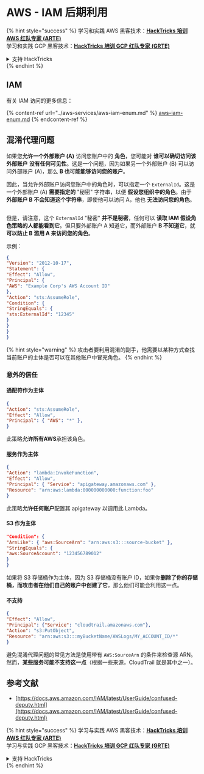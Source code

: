 # AWS - IAM 后期利用

{% hint style="success" %}
学习和实践 AWS 黑客技术：<img src="../../../.gitbook/assets/image (1) (1) (1).png" alt="" data-size="line">[**HackTricks 培训 AWS 红队专家 (ARTE)**](https://training.hacktricks.xyz/courses/arte)<img src="../../../.gitbook/assets/image (1) (1) (1).png" alt="" data-size="line">\
学习和实践 GCP 黑客技术：<img src="../../../.gitbook/assets/image (2).png" alt="" data-size="line">[**HackTricks 培训 GCP 红队专家 (GRTE)**<img src="../../../.gitbook/assets/image (2).png" alt="" data-size="line">](https://training.hacktricks.xyz/courses/grte)

<details>

<summary>支持 HackTricks</summary>

* 查看 [**订阅计划**](https://github.com/sponsors/carlospolop)!
* **加入** 💬 [**Discord 群组**](https://discord.gg/hRep4RUj7f) 或 [**telegram 群组**](https://t.me/peass) 或 **在** **Twitter** 🐦 [**@hacktricks\_live**](https://twitter.com/hacktricks_live)**上关注我们。**
* **通过向** [**HackTricks**](https://github.com/carlospolop/hacktricks) 和 [**HackTricks Cloud**](https://github.com/carlospolop/hacktricks-cloud) github 仓库提交 PR 分享黑客技巧。

</details>
{% endhint %}

## IAM

有关 IAM 访问的更多信息：

{% content-ref url="../aws-services/aws-iam-enum.md" %}
[aws-iam-enum.md](../aws-services/aws-iam-enum.md)
{% endcontent-ref %}

## 混淆代理问题

如果您**允许一个外部账户 (A)** 访问您账户中的 **角色**，您可能对 **谁可以确切访问该外部账户** **没有任何可见性**。这是一个问题，因为如果另一个外部账户 (B) 可以访问外部账户 (A)，那么 **B 也可能能够访问您的账户**。

因此，当允许外部账户访问您账户中的角色时，可以指定一个 `ExternalId`。这是一个外部账户 (A) **需要指定的** "秘密" 字符串，以便 **假设您组织中的角色**。由于 **外部账户 B 不会知道这个字符串**，即使他可以访问 A，他也 **无法访问您的角色**。

<figure><img src="../../../.gitbook/assets/image (95).png" alt=""><figcaption></figcaption></figure>

但是，请注意，这个 `ExternalId` "秘密" **并不是秘密**，任何可以 **读取 IAM 假设角色策略的人都能看到它**。但只要外部账户 A 知道它，而外部账户 **B 不知道它**，就 **可以防止 B 滥用 A 来访问您的角色**。

示例：
```json
{
"Version": "2012-10-17",
"Statement": {
"Effect": "Allow",
"Principal": {
"AWS": "Example Corp's AWS Account ID"
},
"Action": "sts:AssumeRole",
"Condition": {
"StringEquals": {
"sts:ExternalId": "12345"
}
}
}
}
```
{% hint style="warning" %}
攻击者要利用混淆的副手，他需要以某种方式查找当前账户的主体是否可以在其他账户中冒充角色。
{% endhint %}

### 意外的信任

#### 通配符作为主体
```json
{
"Action": "sts:AssumeRole",
"Effect": "Allow",
"Principal": { "AWS": "*" },
}
```
此策略**允许所有AWS**承担该角色。

#### 服务作为主体
```json
{
"Action": "lambda:InvokeFunction",
"Effect": "Allow",
"Principal": { "Service": "apigateway.amazonaws.com" },
"Resource": "arn:aws:lambda:000000000000:function:foo"
}
```
此策略**允许任何账户**配置其 apigateway 以调用此 Lambda。

#### S3 作为主体
```json
"Condition": {
"ArnLike": { "aws:SourceArn": "arn:aws:s3:::source-bucket" },
"StringEquals": {
"aws:SourceAccount": "123456789012"
}
}
```
如果将 S3 存储桶作为主体，因为 S3 存储桶没有账户 ID，如果你**删除了你的存储桶，而攻击者在他们自己的账户中创建了它**，那么他们可能会利用这一点。

#### 不支持
```json
{
"Effect": "Allow",
"Principal": {"Service": "cloudtrail.amazonaws.com"},
"Action": "s3:PutObject",
"Resource": "arn:aws:s3:::myBucketName/AWSLogs/MY_ACCOUNT_ID/*"
}
```
避免混淆代理问题的常见方法是使用带有 `AWS:SourceArn` 的条件来检查源 ARN。然而，**某些服务可能不支持这一点**（根据一些来源，CloudTrail 就是其中之一）。

## 参考文献

* [https://docs.aws.amazon.com/IAM/latest/UserGuide/confused-deputy.html](https://docs.aws.amazon.com/IAM/latest/UserGuide/confused-deputy.html)

{% hint style="success" %}
学习与实践 AWS 黑客技术：<img src="../../../.gitbook/assets/image (1) (1) (1).png" alt="" data-size="line">[**HackTricks 培训 AWS 红队专家 (ARTE)**](https://training.hacktricks.xyz/courses/arte)<img src="../../../.gitbook/assets/image (1) (1) (1).png" alt="" data-size="line">\
学习与实践 GCP 黑客技术：<img src="../../../.gitbook/assets/image (2).png" alt="" data-size="line">[**HackTricks 培训 GCP 红队专家 (GRTE)**<img src="../../../.gitbook/assets/image (2).png" alt="" data-size="line">](https://training.hacktricks.xyz/courses/grte)

<details>

<summary>支持 HackTricks</summary>

* 查看 [**订阅计划**](https://github.com/sponsors/carlospolop)!
* **加入** 💬 [**Discord 群组**](https://discord.gg/hRep4RUj7f) 或 [**电报群组**](https://t.me/peass) 或 **在** **Twitter** 🐦 [**@hacktricks\_live**](https://twitter.com/hacktricks_live)** 上关注我们。**
* **通过向** [**HackTricks**](https://github.com/carlospolop/hacktricks) 和 [**HackTricks Cloud**](https://github.com/carlospolop/hacktricks-cloud) github 仓库提交 PR 来分享黑客技巧。

</details>
{% endhint %}
